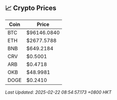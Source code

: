 ## 📈 Crypto Prices

| Coin | Price |
| ---- | ----- |
| BTC | $96146.0840 |
| ETH | $2677.5788 |
| BNB | $649.2184 |
| CRV | $0.5001 |
| ARB | $0.4718 |
| OKB | $48.9981 |
| DOGE | $0.2410 |

_Last Updated: 2025-02-22 08:54:57.173 +0800 HKT_